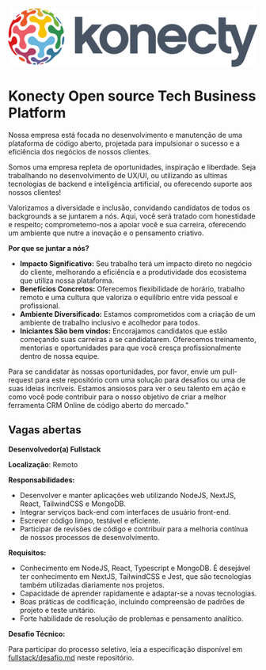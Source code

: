 ![Konecty](logo-konecty.png)

# Konecty Open source Tech Business Platform

Nossa empresa está focada no desenvolvimento e manutenção de uma plataforma de código aberto, projetada para impulsionar o sucesso e a eficiência dos negócios de nossos clientes.

Somos uma empresa repleta de oportunidades, inspiração e liberdade. Seja trabalhando no desenvolvimento de UX/UI, ou utilizando as ultimas tecnologias de backend e inteligência artificial, ou oferecendo suporte aos nossos clientes!

Valorizamos a diversidade e inclusão, convidando candidatos de todos os backgrounds a se juntarem a nós. Aqui, você será tratado com honestidade e respeito; comprometemo-nos a apoiar você e sua carreira, oferecendo um ambiente que nutre a inovação e o pensamento criativo.

**Por que se juntar a nós?**
- **Impacto Significativo:** Seu trabalho terá um impacto direto no negócio do cliente, melhorando a eficiência e a produtividade dos ecosistema que utiliza nossa plataforma.
- **Benefícios Concretos:** Oferecemos flexibilidade de horário, trabalho remoto e uma cultura que valoriza o equilíbrio entre vida pessoal e profissional.
- **Ambiente Diversificado:** Estamos comprometidos com a criação de um ambiente de trabalho inclusivo e acolhedor para todos.
- **Iniciantes São bem vindos:** Encorajamos candidatos que estão começando suas carreiras a se candidatarem. Oferecemos treinamento, mentorias e oportunidades para que você cresça profissionalmente dentro de nossa equipe.

Para se candidatar às nossas oportunidades, por favor, envie um pull-request para este repositório com uma solução para desafios ou uma de suas ideias incríveis. Estamos ansiosos para ver o seu talento em ação e como você pode contribuir para o nosso objetivo de criar a melhor ferramenta CRM Online de código aberto do mercado."

## Vagas abertas    

**Desenvolvedor(a) Fullstack**

**Localização**: Remoto

**Responsabilidades:**

- Desenvolver e manter aplicações web utilizando NodeJS, NextJS, React, TailwindCSS e MongoDB.
- Integrar serviços back-end com interfaces de usuário front-end.
- Escrever código limpo, testável e eficiente.
- Participar de revisões de código e contribuir para a melhoria contínua de nossos processos de desenvolvimento.

**Requisitos:**

- Conhecimento em NodeJS, React, Typescript e MongoDB. É desejável ter conhecimento em NextJS, TailwindCSS e Jest, que são tecnologias também utilizadas diariamente nos projetos.
- Capacidade de aprender rapidamente e adaptar-se a novas tecnologias.
- Boas práticas de codificação, incluindo compreensão de padrões de projeto e teste unitário.
- Forte habilidade de resolução de problemas e pensamento analítico.

**Desafio Técnico:**

Para participar do processo seletivo, leia a especificação disponível em [fullstack/desafio.md](fullstack/desafio.md) neste repositório.
